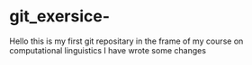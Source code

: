 # git_exersice-
Hello
this is my first git repositary in the frame of my course on computational linguistics
I have wrote some changes
